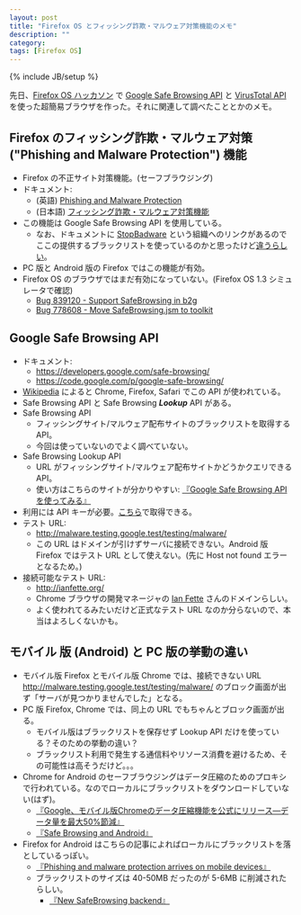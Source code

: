 ```yaml
---
layout: post
title: "Firefox OS とフィッシング詐欺・マルウェア対策機能のメモ"
description: ""
category: 
tags: [Firefox OS]
---
```

{% include JB/setup %}

先日、[Firefox OS ハッカソン](http://atnd.org/events/46352 ) で [Google Safe Browsing API](https://developers.google.com/safe-browsing/) と [VirusTotal API](https://www.virustotal.com/documentation/public-api/) を使った超簡易ブラウザを作った。それに関連して調べたこととかのメモ。

## Firefox のフィッシング詐欺・マルウェア対策 ("Phishing and Malware Protection") 機能 
- Firefox の不正サイト対策機能。(セーフブラウジング)
- ドキュメント:
     - (英語) [Phishing and Malware Protection](https://support.mozilla.org/en-US/kb/how-does-phishing-and-malware-protection-work )
     - (日本語) [フィッシング詐欺・マルウェア対策機能](http://www.mozilla.jp/firefox/security/phishing-protection/ )
- この機能は Google Safe Browsing API を使用している。
     - なお、ドキュメントに [StopBadware](https://www.stopbadware.org/) という組織へのリンクがあるのでここの提供するブラックリストを使っているのかと思ったけど[違うらしい](http://en.wikipedia.org/wiki/StopBadware#Google_and_StopBadware)。
- PC 版と Android 版の Firefox ではこの機能が有効。
- Firefox OS のブラウザではまだ有効になっていない。(Firefox OS 1.3 シミュレータで確認)
     - [Bug 839120 - Support SafeBrowsing in b2g](https://bugzilla.mozilla.org/show_bug.cgi?id=839120)
     - [Bug 778608 - Move SafeBrowsing.jsm to toolkit](https://bugzilla.mozilla.org/show_bug.cgi?id=778608)

## Google Safe Browsing API
- ドキュメント:
     - <https://developers.google.com/safe-browsing/>
     - <https://code.google.com/p/google-safe-browsing/>
- [Wikipedia](http://en.wikipedia.org/wiki/Google_Safe_Browsing) によると Chrome, Firefox, Safari でこの API が使われている。
- Safe Browsing API と Safe Browsing ***Lookup*** API がある。
- Safe Browsing API
     - フィッシングサイト/マルウェア配布サイトのブラックリストを取得する API。
     - 今回は使っていないのでよく調べていない。
- Safe Browsing Lookup API
     - URL がフィッシングサイト/マルウェア配布サイトかどうかクエリできる API。
     - 使い方はこちらのサイトが分かりやすい: [『Google Safe Browsing APIを使ってみる』](http://takahitokikuchi.poitan.net/2011/08/19/google-safe-browsing-api%E3%82%92%E4%BD%BF%E3%81%A3%E3%81%A6%E3%81%BF%E3%82%8B/)
- 利用には API キーが必要。[こちら](https://developers.google.com/safe-browsing/key_signup)で取得できる。
- テスト URL:
     - <http://malware.testing.google.test/testing/malware/>
     - この URL はドメインが引けずサーバに接続できない。Android 版 Firefox ではテスト URL として使えない。(先に Host not found エラーとなるため。)
- 接続可能なテスト URL:
     - <http://ianfette.org/>
     - Chrome ブラウザの開発マネージャの [Ian Fette](https://www.facebook.com/ifette)  さんのドメインらしい。
     - よく使われてるみたいだけど正式なテスト URL なのか分らないので、本当はよろしくないかも。

## モバイル 版 (Android) と PC 版の挙動の違い
- モバイル版 Firefox とモバイル版 Chrome では、接続できない URL <http://malware.testing.google.test/testing/malware/> のブロック画面が出ず「サーバが見つかりませんでした」となる。
- PC 版 Firefox, Chrome では、同上の URL でもちゃんとブロック画面が出る。
	- モバイル版はブラックリストを保存せず Lookup API だけを使っている？そのための挙動の違い？
	- ブラックリスト利用で発生する通信料やリソース消費を避けるため、その可能性は高そうだけど。。。
- Chrome for Android のセーフブラウジングはデータ圧縮のためのプロキシで行われている。なのでローカルにブラックリストをダウンロードしていない(はず)。
	- [『Google、モバイル版Chromeのデータ圧縮機能を公式にリリース―データ量を最大50%節減』](http://jp.techcrunch.com/2014/01/16/20140115google-adds-optional-data-compression-feature-to-chrome-for-mobile-reducing-your-data-usage-by-up-to-50/)
	- [『Safe Browsing and Android』](http://googlesystem.blogspot.jp/2013/06/no-safe-browsing-for-android.html)
- Firefox for Android はこちらの記事によればローカルにブラックリストを落としているっぽい。
	- [『Phishing and malware protection arrives on mobile devices』](http://www.morbo.org/2012/10/phishing-protection-on-mobile.html)
	- ブラックリストのサイズは 40-50MB だったのが 5-6MB に削減されたらしい。
		- [『New SafeBrowsing backend』](http://www.morbo.org/2012/02/new-safebrowsing-backend.html)

